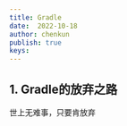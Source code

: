 ```yaml
---
title: Gradle
date:  2022-10-18
author: chenkun
publish: true
keys:
---
```


## 1. Gradle的放弃之路

世上无难事，只要肯放弃
